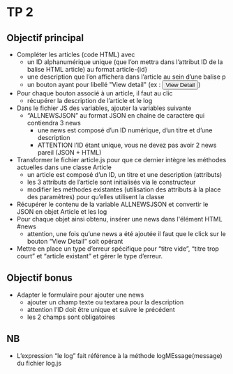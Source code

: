 # TP 2

## Objectif principal

* Compléter les articles (code HTML) avec
    * un ID alphanumérique unique (que l’on mettra dans l’attribut ID de la balise HTML article) au format article-{id}
    * une description que l’on affichera dans l’article au sein d’une balise p
    * un bouton ayant pour libellé "View detail" (ex : <button>View Detail</button>)
* Pour chaque bouton associé à un article, il faut au clic
    * récupérer la description de l’article et le log
* Dans le fichier JS des variables, ajouter la variables suivante
    * “ALLNEWSJSON” au format JSON en chaine de caractère qui contiendra 3 news
        * une news est composé d’un ID numérique, d’un titre et d’une description
        * ATTENTION l’ID étant unique, vous ne devez pas avoir 2 news pareil (JSON + HTML)
* Transformer le fichier article.js pour que ce dernier intègre les méthodes actuelles dans une classe Article
    * un article est composé d’un ID, un titre et une description (attributs)
    * les 3 attributs de l’article sont initialisés via le constructeur
    * modifier les méthodes existantes (utilisation des attributs à la place des paramètres) pour qu’elles utilisent la
      classe
* Récupérer le contenu de la variable ALLNEWSJSON et convertir le JSON en objet Article et les log
* Pour chaque objet ainsi obtenu, insérer une news dans l'élément HTML #news
    * attention, une fois qu’une news a été ajoutée il faut que le click sur le bouton “View Detail” soit opérant
* Mettre en place un type d’erreur spécifique pour “titre vide”, “titre trop court” et “article existant” et gérer le
  type d’erreur.

## Objectif bonus

* Adapter le formulaire pour ajouter une news
    * ajouter un champ texte ou textarea pour la description
    * attention l’ID doit être unique et suivre le précédent
    * les 2 champs sont obligatoires

## NB

* L’expression “le log” fait référence à la méthode logMEssage(message) du fichier log.js
